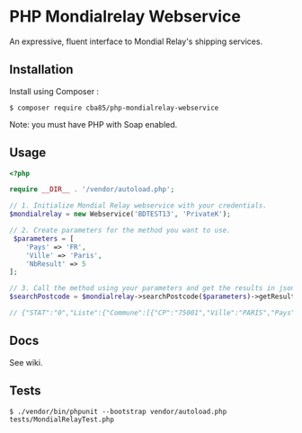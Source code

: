 # PHP Mondialrelay Webservice

An expressive, fluent interface to Mondial Relay's shipping services.

## Installation

Install using Composer :

```
$ composer require cba85/php-mondialrelay-webservice
```

Note: you must have PHP with Soap enabled.

## Usage

```php
<?php

require __DIR__ . '/vendor/autoload.php';

// 1. Initialize Mondial Relay webservice with your credentials.
$mondialrelay = new Webservice('BDTEST13', 'PrivateK');

// 2. Create parameters for the method you want to use.
 $parameters = [
    'Pays' => 'FR',
    'Ville' => 'Paris',
    'NbResult' => 5
];

// 3. Call the method using your parameters and get the results in json format
$searchPostcode = $mondialrelay->searchPostcode($parameters)->getResultsInJson();

// {"STAT":"0","Liste":{"Commune":[{"CP":"75001","Ville":"PARIS","Pays":"FR"},{"CP":"75002","Ville":"PARIS","Pays":"FR"},{"CP":"75003","Ville":"PARIS","Pays":"FR"},{"CP":"75004","Ville":"PARIS","Pays":"FR"},{"CP":"75005","Ville":"PARIS","Pays":"FR"}]}}
```

## Docs

See wiki.

## Tests

```
$ ./vendor/bin/phpunit --bootstrap vendor/autoload.php tests/MondialRelayTest.php
```